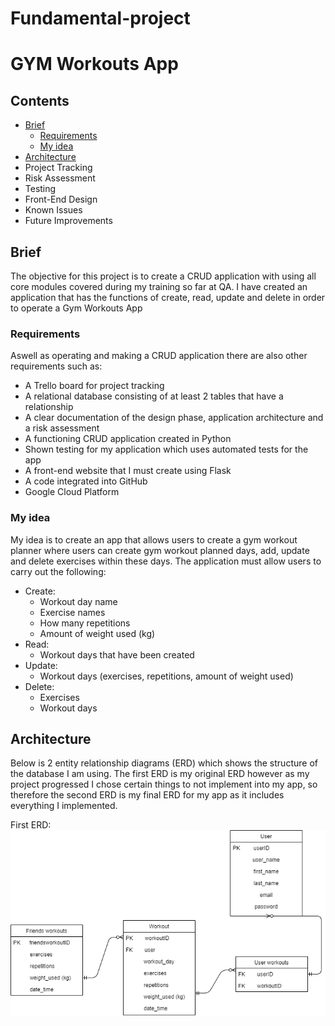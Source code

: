 # Fundamental-project

# GYM Workouts App

## Contents
* [Brief](https://github.com/Armanhafiz4/Fundamental-project/blob/main/README.md#brief) 
  * [Requirements](https://github.com/Armanhafiz4/Fundamental-project/blob/main/README.md#requirements)
  * [My idea](https://github.com/Armanhafiz4/Fundamental-project/blob/main/README.md#my-idea)
* [Architecture](https://github.com/Armanhafiz4/Fundamental-project/blob/main/README.md#architecture)
* Project Tracking
* Risk Assessment
* Testing
* Front-End Design
* Known Issues
* Future Improvements

## Brief

The objective for this project is to create a CRUD application with using all core modules covered during my training so far at QA.
I have created an application that has the functions of create, read, update and delete in order to operate a Gym Workouts App

### Requirements

Aswell as operating and making a CRUD application there are also other requirements such as:
* A Trello board for project tracking
* A relational database consisting of at least 2 tables that have a relationship
* A clear documentation of the design phase, application architecture and a risk assessment 
* A functioning CRUD application created in Python
* Shown testing for my application which uses automated tests for the app
* A front-end website that I must create using Flask
* A code integrated into GitHub
* Google Cloud Platform

### My idea

My idea is to create an app that allows users to create a gym workout planner where users can create gym workout planned days, add, update and delete exercises within these days. The application must allow users to carry out the following: 

* Create: 
  * Workout day name 
  * Exercise names 
  * How many repetitions
  * Amount of weight used (kg)
* Read: 
  * Workout days that have been created
* Update: 
  * Workout days (exercises, repetitions, amount of weight used)
* Delete: 
  * Exercises
  * Workout days
  
## Architecture 

Below is 2 entity relationship diagrams (ERD) which shows the structure of the database I am using. The first ERD is my original ERD however as my project progressed I chose certain things to not implement into my app, so therefore the second ERD is my final ERD for my app as it includes everything I implemented.

First ERD:
![alt text](https://github.com/Armanhafiz4/Fundamental-project/blob/main/Original%20ERD%20Diagram.png)
